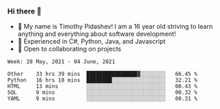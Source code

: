 ### Hi there 👋
- :adult: My name is Timothy Pidashev! I am a 16 year old striving to learn anything and everything about software development!
- :evergreen_tree: Experienced in C#, Python, Java, and Javascript
- 👯 Open to collaborating on projects

<!--START_SECTION:waka-->
```text
Week: 28 May, 2021 - 04 June, 2021

Other    33 hrs 39 mins  ████████████████▓░░░░░░░░   66.45 % 
Python   16 hrs 18 mins  ████████░░░░░░░░░░░░░░░░░   32.21 % 
HTML     13 mins         ░░░░░░░░░░░░░░░░░░░░░░░░░   00.43 % 
SQL      9 mins          ░░░░░░░░░░░░░░░░░░░░░░░░░   00.32 % 
YAML     9 mins          ░░░░░░░░░░░░░░░░░░░░░░░░░   00.31 % 
```
<!--END_SECTION:waka-->

